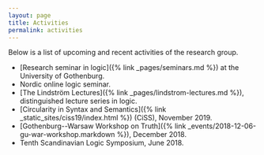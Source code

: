 ```yaml
---
layout: page
title: Activities
permalink: activities
---
```


Below is a list of upcoming and recent activities of the research group.

- [Research seminar in logic]({% link _pages/seminars.md %}) at the University of Gothenburg.
- Nordic online logic seminar.
- [The Lindström Lectures]({% link _pages/lindstrom-lectures.md %}), distinguished lecture series in logic.
- [Circularity in Syntax and Semantics]({% link _static_sites/ciss19/index.html %}) (CiSS), November 2019.
- [Gothenburg--Warsaw Workshop on Truth]({% link  _events/2018-12-06-gu-war-workshop.markdown %}), December 2018.
- Tenth Scandinavian Logic Symposium, June 2018.
